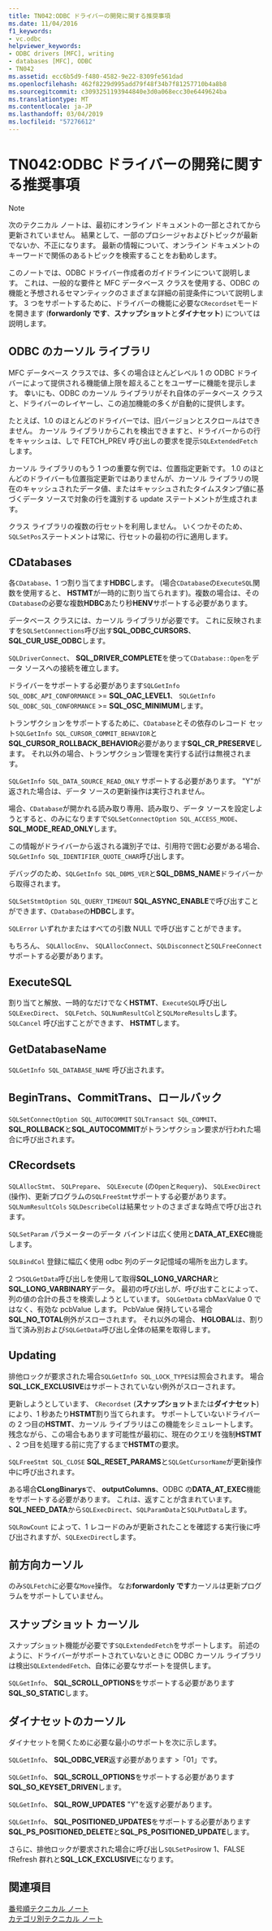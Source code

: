 ```yaml
---
title: TN042:ODBC ドライバーの開発に関する推奨事項
ms.date: 11/04/2016
f1_keywords:
- vc.odbc
helpviewer_keywords:
- ODBC drivers [MFC], writing
- databases [MFC], ODBC
- TN042
ms.assetid: ecc6b5d9-f480-4582-9e22-8309fe561dad
ms.openlocfilehash: 462f8229d995add79f48f34b7f81257710b4a8b8
ms.sourcegitcommit: c3093251193944840e3d0a068ecc30e6449624ba
ms.translationtype: MT
ms.contentlocale: ja-JP
ms.lasthandoff: 03/04/2019
ms.locfileid: "57276612"
---
```

# <a name="tn042-odbc-driver-developer-recommendations"></a>TN042:ODBC ドライバーの開発に関する推奨事項

> [!NOTE]
>  次のテクニカル ノートは、最初にオンライン ドキュメントの一部とされてから更新されていません。 結果として、一部のプロシージャおよびトピックが最新でないか、不正になります。 最新の情報について、オンライン ドキュメントのキーワードで関係のあるトピックを検索することをお勧めします。

このノートでは、ODBC ドライバー作成者のガイドラインについて説明します。 これは、一般的な要件と MFC データベース クラスを使用する、ODBC の機能と予想されるセマンティックのさまざまな詳細の前提条件について説明します。 3 つをサポートするために、ドライバーの機能に必要な`CRecordset`モードを開きます (**forwardonly です**、**スナップショット**と**ダイナセット**) については説明します。

## <a name="odbcs-cursor-library"></a>ODBC のカーソル ライブラリ

MFC データベース クラスでは、多くの場合ほとんどレベル 1 の ODBC ドライバーによって提供される機能値上限を超えることをユーザーに機能を提示します。 幸いにも、ODBC のカーソル ライブラリがそれ自体のデータベース クラスと、ドライバーのレイヤーし、この追加機能の多くが自動的に提供します。

たとえば、1.0 のほとんどのドライバーでは、旧バージョンとスクロールはできません。 カーソル ライブラリからこれを検出できますと、ドライバーからの行をキャッシュは、しで FETCH_PREV 呼び出しの要求を提示`SQLExtendedFetch`します。

カーソル ライブラリのもう 1 つの重要な例では、位置指定更新です。 1.0 のほとんどのドライバーも位置指定更新ではありませんが、カーソル ライブラリの現在のキャッシュされたデータ値、またはキャッシュされたタイムスタンプ値に基づくデータ ソースで対象の行を識別する update ステートメントが生成されます。

クラス ライブラリの複数の行セットを利用しません。 いくつかそのため、`SQLSetPos`ステートメントは常に、行セットの最初の行に適用します。

## <a name="cdatabases"></a>CDatabases

各`CDatabase`、1 つ割り当てます**HDBC**します。 (場合`CDatabase`の`ExecuteSQL`関数を使用すると、 **HSTMT**が一時的に割り当てられます)。複数の場合は、その`CDatabase`の必要な複数**HDBC**あたり秒**HENV**サポートする必要があります。

データベース クラスには、カーソル ライブラリが必要です。 これに反映されますを`SQLSetConnections`呼び出す**SQL_ODBC_CURSORS**、 **SQL_CUR_USE_ODBC**します。

`SQLDriverConnect`、 **SQL_DRIVER_COMPLETE**を使って`CDatabase::Open`をデータ ソースへの接続を確立します。

ドライバーをサポートする必要があります`SQLGetInfo SQL_ODBC_API_CONFORMANCE`  >=  **SQL_OAC_LEVEL1**、 `SQLGetInfo SQL_ODBC_SQL_CONFORMANCE`  >=  **SQL_OSC_MINIMUM**します。

トランザクションをサポートするために、`CDatabase`とその依存のレコード セット`SQLGetInfo SQL_CURSOR_COMMIT_BEHAVIOR`と**SQL_CURSOR_ROLLBACK_BEHAVIOR**必要があります**SQL_CR_PRESERVE**します。 それ以外の場合、トランザクション管理を実行する試行は無視されます。

`SQLGetInfo SQL_DATA_SOURCE_READ_ONLY` サポートする必要があります。 "Y"が返された場合は、データ ソースの更新操作は実行されません。

場合、`CDatabase`が開かれる読み取り専用、読み取り、データ ソースを設定しようとすると、のみになりますで`SQLSetConnectOption SQL_ACCESS_MODE`、 **SQL_MODE_READ_ONLY**します。

この情報がドライバーから返される識別子では、引用符で囲む必要がある場合、`SQLGetInfo SQL_IDENTIFIER_QUOTE_CHAR`呼び出します。

デバッグのため、`SQLGetInfo SQL_DBMS_VER`と**SQL_DBMS_NAME**ドライバーから取得されます。

`SQLSetStmtOption SQL_QUERY_TIMEOUT` **SQL_ASYNC_ENABLE**で呼び出すことができます、`CDatabase`の**HDBC**します。

`SQLError` いずれかまたはすべての引数 NULL で呼び出すことができます。

もちろん、 `SQLAllocEnv`、 `SQLAllocConnect`、`SQLDisconnect`と`SQLFreeConnect`サポートする必要があります。

## <a name="executesql"></a>ExecuteSQL

割り当てと解放、一時的なだけでなく**HSTMT**、`ExecuteSQL`呼び出し`SQLExecDirect`、 `SQLFetch`、`SQLNumResultCol`と`SQLMoreResults`します。 `SQLCancel` 呼び出すことができます、 **HSTMT**します。

## <a name="getdatabasename"></a>GetDatabaseName

`SQLGetInfo SQL_DATABASE_NAME` 呼び出されます。

## <a name="begintrans-committrans-rollback"></a>BeginTrans、CommitTrans、ロールバック

`SQLSetConnectOption SQL_AUTOCOMMIT` `SQLTransact SQL_COMMIT`、 **SQL_ROLLBACK**と**SQL_AUTOCOMMIT**がトランザクション要求が行われた場合に呼び出されます。

## <a name="crecordsets"></a>CRecordsets

`SQLAllocStmt`、 `SQLPrepare`、 `SQLExecute` (の`Open`と`Requery`)、 `SQLExecDirect` (操作)、更新プログラムの`SQLFreeStmt`サポートする必要があります。 `SQLNumResultCols` `SQLDescribeCol`は結果セットのさまざまな時点で呼び出されます。

`SQLSetParam` パラメーターのデータ バインドは広く使用と**DATA_AT_EXEC**機能します。

`SQLBindCol` 登録に幅広く使用 odbc 列のデータ記憶域の場所を出力します。

2 つ`SQLGetData`呼び出しを使用して取得**SQL_LONG_VARCHAR**と**SQL_LONG_VARBINARY**データ。 最初の呼び出しが、呼び出すことによって、列の値の合計の長さを検索しようとしています。 `SQLGetData` cbMaxValue 0 ではなく、有効な pcbValue します。 PcbValue 保持している場合**SQL_NO_TOTAL**例外がスローされます。 それ以外の場合、 **HGLOBAL**は、割り当て済み別および`SQLGetData`呼び出し全体の結果を取得します。

## <a name="updating"></a>Updating

排他ロックが要求された場合`SQLGetInfo SQL_LOCK_TYPES`は照会されます。 場合**SQL_LCK_EXCLUSIVE**はサポートされていない例外がスローされます。

更新しようとしています、 `CRecordset` (**スナップショット**または**ダイナセット**) により、1 秒あたり**HSTMT**割り当てられます。 サポートしていないドライバーの 2 つ目の**HSTMT**、カーソル ライブラリはこの機能をシミュレートします。 残念ながら、この場合もあります可能性が最初に、現在のクエリを強制**HSTMT** 、2 つ目を処理する前に完了するまで**HSTMT**の要求。

`SQLFreeStmt SQL_CLOSE` **SQL_RESET_PARAMS**と`SQLGetCursorName`が更新操作中に呼び出されます。

ある場合**CLongBinarys**で、 **outputColumns**、ODBC の**DATA_AT_EXEC**機能をサポートする必要があります。 これは、返すことが含まれています。 **SQL_NEED_DATA**から`SQLExecDirect`、`SQLParamData`と`SQLPutData`します。

`SQLRowCount` によって、1 レコードのみが更新されたことを確認する実行後に呼び出されますが、`SQLExecDirect`します。

## <a name="forwardonly-cursors"></a>前方向カーソル

のみ`SQLFetch`に必要な`Move`操作。 なお**forwardonly です**カーソルは更新プログラムをサポートしていません。

## <a name="snapshot-cursors"></a>スナップショット カーソル

スナップショット機能が必要です`SQLExtendedFetch`をサポートします。 前述のように、ドライバーがサポートされていないときに ODBC カーソル ライブラリは検出`SQLExtendedFetch`、自体に必要なサポートを提供します。

`SQLGetInfo`、 **SQL_SCROLL_OPTIONS**をサポートする必要があります**SQL_SO_STATIC**します。

## <a name="dynaset-cursors"></a>ダイナセットのカーソル

ダイナセットを開くために必要な最小のサポートを次に示します。

`SQLGetInfo`、 **SQL_ODBC_VER**返す必要があります >「01」です。

`SQLGetInfo`、 **SQL_SCROLL_OPTIONS**をサポートする必要があります**SQL_SO_KEYSET_DRIVEN**します。

`SQLGetInfo`、 **SQL_ROW_UPDATES** "Y"を返す必要があります。

`SQLGetInfo`、 **SQL_POSITIONED_UPDATES**をサポートする必要があります**SQL_PS_POSITIONED_DELETE**と**SQL_PS_POSITIONED_UPDATE**します。

さらに、排他ロックが要求された場合に呼び出し`SQLSetPos`irow 1、FALSE fRefresh 群れと**SQL_LCK_EXCLUSIVE**になります。

## <a name="see-also"></a>関連項目

[番号順テクニカル ノート](../mfc/technical-notes-by-number.md)<br/>
[カテゴリ別テクニカル ノート](../mfc/technical-notes-by-category.md)
